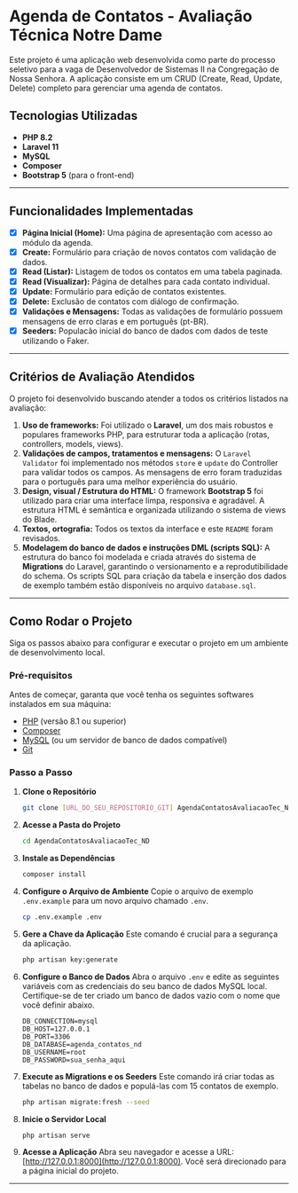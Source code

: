 # Agenda de Contatos - Avaliação Técnica Notre Dame

Este projeto é uma aplicação web desenvolvida como parte do processo seletivo para a vaga de Desenvolvedor de Sistemas II na Congregação de Nossa Senhora. A aplicação consiste em um CRUD (Create, Read, Update, Delete) completo para gerenciar uma agenda de contatos.

## Tecnologias Utilizadas

* **PHP 8.2**
* **Laravel 11**
* **MySQL**
* **Composer**
* **Bootstrap 5** (para o front-end)

---

## Funcionalidades Implementadas

- [x] **Página Inicial (Home):** Uma página de apresentação com acesso ao módulo da agenda.
- [x] **Create:** Formulário para criação de novos contatos com validação de dados.
- [x] **Read (Listar):** Listagem de todos os contatos em uma tabela paginada.
- [x] **Read (Visualizar):** Página de detalhes para cada contato individual.
- [x] **Update:** Formulário para edição de contatos existentes.
- [x] **Delete:** Exclusão de contatos com diálogo de confirmação.
- [x] **Validações e Mensagens:** Todas as validações de formulário possuem mensagens de erro claras e em português (pt-BR).
- [x] **Seeders:** Populacão inicial do banco de dados com dados de teste utilizando o Faker.

---

## Critérios de Avaliação Atendidos

O projeto foi desenvolvido buscando atender a todos os critérios listados na avaliação:

1.  **Uso de frameworks:** Foi utilizado o **Laravel**, um dos mais robustos e populares frameworks PHP, para estruturar toda a aplicação (rotas, controllers, models, views).
2.  **Validações de campos, tratamentos e mensagens:** O `Laravel Validator` foi implementado nos métodos `store` e `update` do Controller para validar todos os campos. As mensagens de erro foram traduzidas para o português para uma melhor experiência do usuário.
3.  **Design, visual / Estrutura do HTML:** O framework **Bootstrap 5** foi utilizado para criar uma interface limpa, responsiva e agradável. A estrutura HTML é semântica e organizada utilizando o sistema de views do Blade.
4.  **Textos, ortografia:** Todos os textos da interface e este `README` foram revisados.
5.  **Modelagem do banco de dados e instruções DML (scripts SQL):** A estrutura do banco foi modelada e criada através do sistema de **Migrations** do Laravel, garantindo o versionamento e a reprodutibilidade do schema. Os scripts SQL para criação da tabela e inserção dos dados de exemplo também estão disponíveis no arquivo `database.sql`.

---

## Como Rodar o Projeto

Siga os passos abaixo para configurar e executar o projeto em um ambiente de desenvolvimento local.

### Pré-requisitos

Antes de começar, garanta que você tenha os seguintes softwares instalados em sua máquina:
* [PHP](https://www.php.net/) (versão 8.1 ou superior)
* [Composer](https://getcomposer.org/)
* [MySQL](https://www.mysql.com/) (ou um servidor de banco de dados compatível)
* [Git](https://git-scm.com/)

### Passo a Passo

1.  **Clone o Repositório**
    ```bash
    git clone [URL_DO_SEU_REPOSITORIO_GIT] AgendaContatosAvaliacaoTec_ND
    ```

2.  **Acesse a Pasta do Projeto**
    ```bash
    cd AgendaContatosAvaliacaoTec_ND
    ```

3.  **Instale as Dependências**
    ```bash
    composer install
    ```

4.  **Configure o Arquivo de Ambiente**
    Copie o arquivo de exemplo `.env.example` para um novo arquivo chamado `.env`.
    ```bash
    cp .env.example .env
    ```

5.  **Gere a Chave da Aplicação**
    Este comando é crucial para a segurança da aplicação.
    ```bash
    php artisan key:generate
    ```

6.  **Configure o Banco de Dados**
    Abra o arquivo `.env` e edite as seguintes variáveis com as credenciais do seu banco de dados MySQL local. Certifique-se de ter criado um banco de dados vazio com o nome que você definir abaixo.

    ```env
    DB_CONNECTION=mysql
    DB_HOST=127.0.0.1
    DB_PORT=3306
    DB_DATABASE=agenda_contatos_nd
    DB_USERNAME=root
    DB_PASSWORD=sua_senha_aqui
    ```

7.  **Execute as Migrations e os Seeders**
    Este comando irá criar todas as tabelas no banco de dados e populá-las com 15 contatos de exemplo.
    ```bash
    php artisan migrate:fresh --seed
    ```

8.  **Inicie o Servidor Local**
    ```bash
    php artisan serve
    ```

9.  **Acesse a Aplicação**
    Abra seu navegador e acesse a URL: [http://127.0.0.1:8000](http://127.0.0.1:8000). Você será direcionado para a página inicial do projeto.

---
